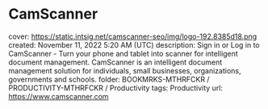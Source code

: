 # CamScanner

cover: https://static.intsig.net/camscanner-seo/img/logo-192.8385d18.png
created: November 11, 2022 5:20 AM (UTC)
description: Sign in or Log in to CamScanner - Turn your phone and tablet into scanner for intelligent document management. CamScanner is an intelligent document management solution for individuals, small businesses, organizations, governments and schools.
folder: BOOKMRKS-MTHRFCKR / PRODUCTIVITY-MTHRFCKR / Productivity
tags: Productivity
url: https://www.camscanner.com